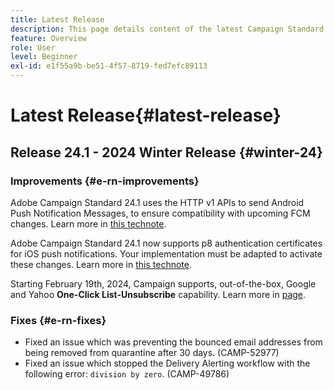 ```yaml
---
title: Latest Release
description: This page details content of the latest Campaign Standard release
feature: Overview
role: User
level: Beginner
exl-id: e1f55a9b-be51-4f57-8719-fed7efc89113
---
```


# Latest Release{#latest-release}

<!--
![Control Panel](assets/do-not-localize/cp-icon.png) **New Control Panel release**. [Learn more](https://experienceleague.adobe.com/docs/control-panel/using/release-notes.html){target="_blank"}.-->

## Release 24.1 - 2024 Winter Release {#winter-24}

### Improvements {#e-rn-improvements}

Adobe Campaign Standard 24.1 uses the HTTP v1 APIs to send Android Push Notification Messages, to ensure compatibility with upcoming FCM changes. Learn more in [this technote](../../administration/using/push-technote.md).

Adobe Campaign Standard 24.1 now supports p8 authentication certificates for iOS push notifications. Your implementation must be adapted to activate these changes. Learn more in [this technote](../../administration/using/push-technote.md). 

Starting February 19th, 2024, Campaign supports, out-of-the-box, Google and Yahoo **One-Click List-Unsubscribe** capability. Learn more in [page](../../administration/using/configuring-email-channel.md#email-channel-parameters). 


### Fixes {#e-rn-fixes}

* Fixed an issue which was preventing the bounced email addresses from being removed from quarantine after 30 days. (CAMP-52977)
* Fixed an issue which stopped the Delivery Alerting workflow with the following error: `division by zero`. (CAMP-49786)

